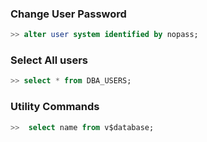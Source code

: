 ### Change User Password
```sql
>> alter user system identified by nopass;
```
### Select All users
```sql
>> select * from DBA_USERS;
```
### Utility Commands
```sql
>>  select name from v$database;
```

